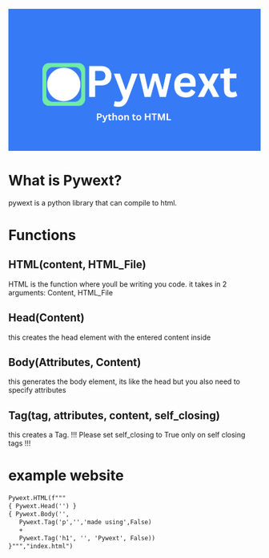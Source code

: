 ![Pywext](9AAB9E90-14FC-4C16-A26B-2E2A690C6996.jpeg)

# What is Pywext?
pywext is a python library that can compile to html.

# Functions

## HTML(content, HTML_File)
HTML is the function where youll be writing you code.
it takes in 2 arguments: Content, HTML_File

## Head(Content)
this creates the head element with the entered content inside

## Body(Attributes, Content)
this generates the body element, its like the head but you also need to specify attributes

## Tag(tag, attributes, content, self_closing)
this creates a Tag. !!! Please set self_closing to True only on self closing tags !!!

# example website

    Pywext.HTML(f"""
    { Pywext.Head('') } 
    { Pywext.Body('', 
       Pywext.Tag('p','','made using',False)
       + 
       Pywext.Tag('h1', '', 'Pywext', False))
    }""","index.html")
